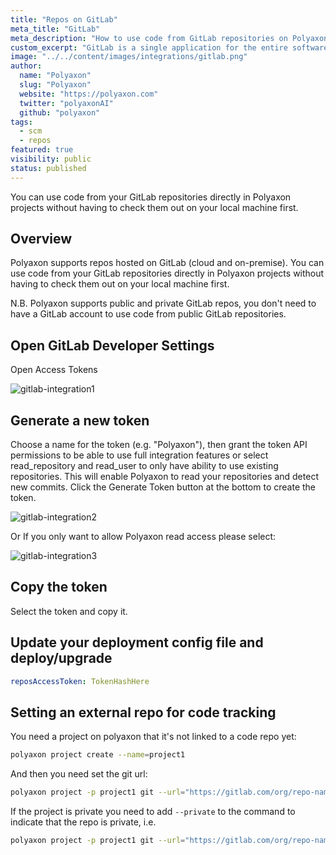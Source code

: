 ```yaml
---
title: "Repos on GitLab"
meta_title: "GitLab"
meta_description: "How to use code from GitLab repositories on Polyaxon. You can use code from your GitLab repositories directly in Polyaxon projects without having to check them out on your local machine first."
custom_excerpt: "GitLab is a single application for the entire software development lifecycle. From project planning and source code management to CI/CD, monitoring, and security."
image: "../../content/images/integrations/gitlab.png"
author:
  name: "Polyaxon"
  slug: "Polyaxon"
  website: "https://polyaxon.com"
  twitter: "polyaxonAI"
  github: "polyaxon"
tags: 
  - scm
  - repos
featured: true
visibility: public
status: published
---
```


You can use code from your GitLab repositories directly in Polyaxon projects without having to check them out on your local machine first.

## Overview

Polyaxon supports repos hosted on GitLab (cloud and on-premise). 
You can use code from your GitLab repositories directly in Polyaxon projects without 
having to check them out on your local machine first. 

N.B. Polyaxon supports public and private GitLab repos, you don't need to have a GitLab account
to use code from public GitLab repositories.

## Open GitLab Developer Settings

Open Access Tokens

![gitlab-integration1](../../content/images/integrations/gitlab/img1.png)

## Generate a new token

Choose a name for the token (e.g. "Polyaxon"), 
then grant the token API permissions to be able to use full integration 
features or select read_repository and read_user to only have ability to use existing repositories. 
This will enable Polyaxon to read your repositories and detect new commits. 
Click the Generate Token button at the bottom to create the token.

![gitlab-integration2](../../content/images/integrations/gitlab/img2.png)

Or If you only want to allow Polyaxon read access please select:

![gitlab-integration3](../../content/images/integrations/gitlab/img3.png)

## Copy the token

Select the token and copy it.

## Update your deployment config file and deploy/upgrade

```yaml
reposAccessToken: TokenHashHere
```

## Setting an external repo for code tracking

You need a project on polyaxon that it's not linked to a code repo yet:

```bash
polyaxon project create --name=project1
```

And then you need set the git url:

```bash
polyaxon project -p project1 git --url="https://gitlab.com/org/repo-name"
```

If the project is private you need to add `--private` to the command to indicate that the repo is private, i.e.

```bash
polyaxon project -p project1 git --url="https://gitlab.com/org/repo-name" --private
```
